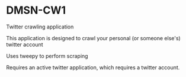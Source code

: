 # DMSN-CW1
Twitter crawling application

This application is designed to crawl your personal (or someone else's) twitter account

Uses tweepy to perform scraping

Requires an active twitter application, which requires a twitter account.
